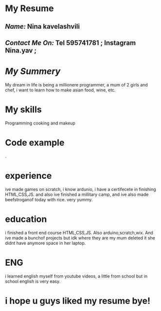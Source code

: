 # My Resume
## ***Name:*** Nina kavelashvili

## ***Contact Me On:*** Tel 595741781 ; Instagram Nina.yav ;
# ***My Summery*** 
My dream in life is being a millionere programmer, a mum of 2 girls and chef, i want to learn how to make asian food, wine, etc.  
# My skills
Programming cooking and makeup 
# Code example
 .
# experience 
 ive made games on scratch, i know ardunio, i have a certifecete in finishing HTML,CSS,JS. and also ive finished a millitary camp, and ive also made beefstroganof today with rice. very yummy.
# education 
 i finished a front end course HTML,CSS,JS. Also arduino,scratch,wix. And ive made a bunchof projects but idk where they are my mum deleted it she didnt have anymore space in her laptop.
# ENG
 i learned english myself from youtube videos, a little from school but in school english is very easy.

#  i hope u guys liked my resume bye!
